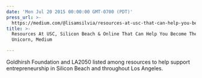 ```yaml
---
date: 'Mon Jul 20 2015 00:00:00 GMT-0700 (PDT)'
press_url: >-
  https://medium.com/@lisamsilvia/resources-at-usc-that-can-help-you-become-the-next-unicorn-8381226a120b
title: >-
  Resources At USC, Silicon Beach & Online That Can Help You Become The Next
  Unicorn, Medium

---
```


Goldhirsh Foundation and LA2050 listed among resources to help support entrepreneurship in Silicon Beach and throughout Los Angeles.
